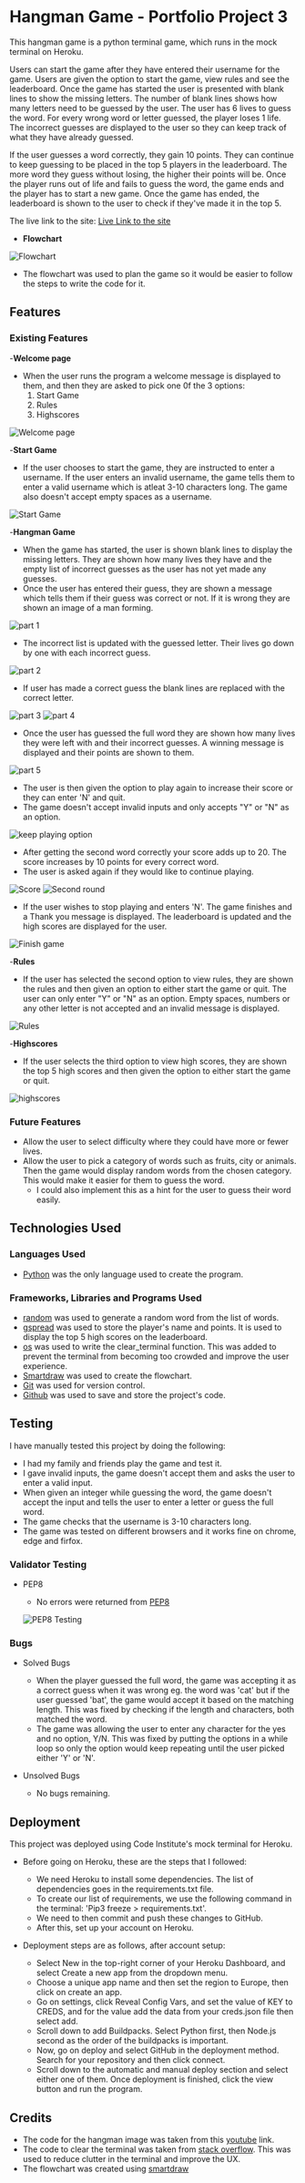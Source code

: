 # Hangman Game - Portfolio Project 3
This hangman game is a python terminal game, which runs in the mock terminal on Heroku.

Users can start the game after they have entered their username for the game. Users are given the option to start the game, view rules and see the leaderboard. Once the game has started the user is presented with blank lines to show the missing letters. The number of blank lines shows how many letters need to be guessed by the user. The user has 6 lives to guess the word. For every wrong word or letter guessed, the player loses 1 life. The incorrect guesses are displayed to the user so they can keep track of what they have already guessed.

If the user guesses a word correctly, they gain 10 points. They can continue to keep guessing to be placed in the top 5 players in the leaderboard. The more word they guess without losing, the higher their points will be. Once the player runs out of life and fails to guess the word, the game ends and the player has to start a new game. Once the game has ended, the leaderboard is shown to the user to check if they've made it in the top 5.

The live link to the site: [Live Link to the site](https://hangman-game-py.herokuapp.com/)

- __Flowchart__

![Flowchart](assets/images/flowchart.png)

- The flowchart was used to plan the game so it would be easier to follow the steps to write the code for it.

## __Features__

### Existing Features
-__Welcome page__
- When the user runs the program a welcome message is displayed to them, and then they are asked to pick one 0f the 3 options:
    1. Start Game
    2. Rules
    3. Highscores

![Welcome page](assets/images/start-options.png)

-__Start Game__
- If the user chooses to start the game, they are instructed to enter a username. If the user enters an invalid username, the game tells them to enter a valid username which is atleat 3-10 characters long. The game also doesn't accept empty spaces as a username.

![Start Game](assets/images/start-game.png)

-__Hangman Game__
- When the game has started, the user is shown blank lines to display the missing letters. They are shown how many lives they have and the empty list of incorrect guesses as the user has not yet made any guesses. 
- Once the user has entered their guess, they are shown a message which tells them if their guess was correct or not. If it is wrong they are shown an image of a man forming.

![part 1](assets/images/hangman1.png)

- The incorrect list is updated with the guessed letter. Their lives go down by one with each incorrect guess.

![part 2](assets/images/hangman2.png)

- If user has made a correct guess the blank lines are replaced with the correct letter. 

![part 3](assets/images/hangman3.png)
![part 4](assets/images/hangman4.png)

- Once the user has guessed the full word they are shown how many lives they were left with and their incorrect guesses. A winning message is displayed and their points are shown to them.

![part 5](assets/images/hangman5.png)

- The user is then given the option to play again to increase their score or they can enter 'N' and quit.
- The game doesn't accept invalid inputs and only accepts "Y" or "N" as an option.

![keep playing option](assets/images/keep-playing.png)

- After getting the second word correctly your score adds up to 20. The score increases by 10 points for every correct word.
- The user is asked again if they would like to continue playing.

![Score](assets/images/score.png)
![Second round](assets/images/continue-playing.png)

- If the user wishes to stop playing and enters 'N'. The game finishes and a Thank you message is displayed. The leaderboard is updated and the high scores are displayed for the user.

![Finish game](assets/images/stop-playing.png)

-__Rules__

- If the user has selected the second option to view rules, they are shown the rules and then given an option to either start the game or quit. The user can only enter "Y" or "N" as an option. Empty spaces, numbers or any other letter is not accepted and an invalid message is displayed.

![Rules](assets/images/rules.png)

-__Highscores__

- If the user selects the third option to view high scores, they are shown the top 5 high scores and then given the option to either start the game or quit.

![highscores](assets/images/highscores.png)

### Future Features
- Allow the user to select difficulty where they could have more or fewer lives.
- Allow the user to pick a category of words such as fruits, city or animals. Then the game would display random words from the chosen category. This would make it easier for them to guess the word.
    - I could also implement this as a hint for the user to guess their word easily.

## __Technologies Used__

### Languages Used
- [Python](https://en.wikipedia.org/wiki/Python_(programming_language)) was the only language used to create the program.

### Frameworks, Libraries and Programs Used

- [random](https://docs.python.org/3/library/random.html) was used to generate a random word from the list of words.
- [gspread](https://docs.gspread.org/en/v5.7.0/) was used to store the player's name and points. It is used to display the top 5 high scores on the leaderboard.
- [os](https://docs.python.org/3/library/os.html) was used to write the clear_terminal function. This was added to prevent the terminal from becoming too crowded and improve the user experience.
- [Smartdraw](https://www.smartdraw.com/flowchart/flowchart-maker.htm) was used to create the flowchart.
- [Git](https://git-scm.com/) was used for version control.
- [Github](https://github.com/) was used to save and store the project's code.


## __Testing__

I have manually tested this project by doing the following:
- I had my family and friends play the game and test it.
- I gave invalid inputs, the game doesn't accept them and asks the user to enter a valid input.
- When given an integer while guessing the word, the game doesn't accept the input and tells the user to enter a letter or guess the full word.
- The game checks that the username is 3-10 characters long.
- The game was tested on different browsers and it works fine on chrome, edge and firfox.

### Validator Testing
- PEP8
    - No errors were returned from [PEP8](https://pep8ci.herokuapp.com/)

    ![PEP8 Testing](assets/images/testing.png)

### Bugs
- Solved Bugs
    - When the player guessed the full word, the game was accepting it as a correct guess when it was wrong eg. the word was 'cat' but if the user guessed 'bat', the game would accept it based on the matching length. This was fixed by checking if the length and characters, both matched the word.
    - The game was allowing the user to enter any character for the yes and no option, Y/N. This was fixed by putting the options in a while loop so only the option would keep repeating until the user picked either 'Y' or 'N'.

- Unsolved Bugs
    - No bugs remaining.

## __Deployment__

This project was deployed using Code Institute's mock terminal for Heroku.

- Before going on Heroku, these are the steps that I followed:
    - We need Heroku to install some dependencies. The list of dependencies goes in the requirements.txt file.
    - To create our list of requirements, we use the following command in the terminal: 'Pip3 freeze > requirements.txt'.
    - We need to then commit and push these changes to GitHub.
    - After this, set up your account on Heroku.

- Deployment steps are as follows, after account setup:
    - Select New in the top-right corner of your Heroku Dashboard, and select Create a new app from the dropdown menu.
    - Choose a unique app name and then set the region to Europe, then click on create an app.
    - Go on settings, click Reveal Config Vars, and set the value of KEY to CREDS, and for the value add the data from your creds.json file then select add.
    - Scroll down to add Buildpacks. Select Python first, then Node.js second as the order of the buildpacks is important.
    - Now, go on deploy and select GitHub in the deployment method. Search for your repository and then click connect.
    - Scroll down to the automatic and manual deploy section and select either one of them. Once deployment is finished, click the view button and run the program.

## __Credits__

- The code for the hangman image was taken from this [youtube](https://www.youtube.com/watch?v=m4nEnsavl6w) link.
- The code to clear the terminal was taken from [stack overflow](https://stackoverflow.com/questions/2084508/clear-terminal-in-python). This was used to reduce clutter in the terminal and improve the UX.
- The flowchart was created using [smartdraw](https://www.smartdraw.com/flowchart/flowchart-maker.htm)